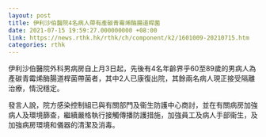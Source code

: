 ```yaml
---
layout: post
title: 伊利沙伯醫院4名病人帶有產碳青霉烯酶腸道桿菌
date: 2021-07-15 19:59:27.000000000 +08:00
link: https://news.rthk.hk/rthk/ch/component/k2/1601009-20210715.htm
categories: rthk
---
```


伊利沙伯醫院外科男病房自上月3日起，先後有4名年齡界乎60至89歲的男病人為產碳青霉烯酶腸道桿菌帶菌者，其中2人已康復出院，其餘兩名病人現正接受隔離治療，情況穩定。

發言人說，院方感染控制組已與有關部門及衞生防護中心商討，並在有關病房加強病人及環境篩查，繼續嚴格執行接觸傳播防護措施，加強員工及病人手部衞生，及加強病房環境和儀器的清潔及消毒。
